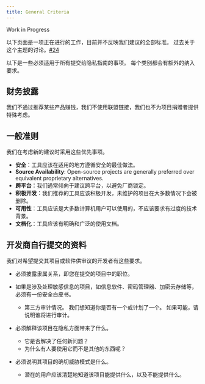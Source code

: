 ```yaml
---
title: General Criteria
---
```


<div class="admonition example" markdown>
<p class="admonition-title">Work in Progress</p>

以下页面是一项正在进行的工作，目前并不反映我们建议的全部标准。 过去关于这个主题的讨论。[#24](https://github.com/privacyguides/privacyguides.org/discussions/24)

</div>

以下是一些必须适用于所有提交给隐私指南的事项。 每个类别都会有额外的纳入要求。

## 财务披露

我们不通过推荐某些产品赚钱，我们不使用联盟链接，我们也不为项目捐赠者提供特殊考虑。

## 一般准则

我们在考虑新的建议时采用这些优先事项。

- **安全**：工具应该在适用的地方遵循安全的最佳做法。
- **Source Availability**: Open-source projects are generally preferred over equivalent proprietary alternatives.
- **跨平台**：我们通常倾向于建议跨平台，以避免厂商锁定。
- **积极开发**：我们推荐的工具应该积极开发，未维护的项目在大多数情况下会被删除。
- **可用性**：工具应该是大多数计算机用户可以使用的，不应该要求有过度的技术背景。
- **文档化**：工具应该有明确和广泛的使用文档。

## 开发商自行提交的资料

我们对希望提交其项目或软件供审议的开发者有这些要求。

- 必须披露隶属关系，即您在提交的项目中的职位。

- 如果是涉及处理敏感信息的项目，如信息软件、密码管理器、加密云存储等，必须有一份安全白皮书。
    - 第三方审计情况。 我们想知道你是否有一个或计划了一个。 如果可能，请说明谁将进行审计。

- 必须解释该项目在隐私方面带来了什么。
    - 它是否解决了任何新问题？
    - 为什么有人要使用它而不是其他的东西呢？

- 必须说明其项目的确切威胁模式是什么。
    - 潜在的用户应该清楚地知道该项目能提供什么，以及不能提供什么。
